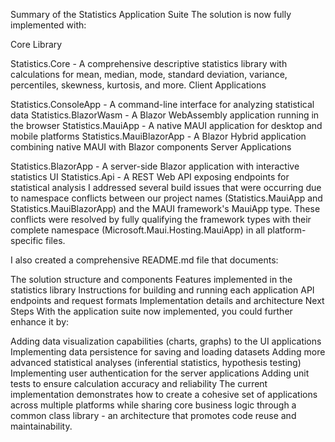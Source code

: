 Summary of the Statistics Application Suite
The solution is now fully implemented with:

Core Library

Statistics.Core - A comprehensive descriptive statistics library with calculations for mean, median, mode, standard deviation, variance, percentiles, skewness, kurtosis, and more.
Client Applications

Statistics.ConsoleApp - A command-line interface for analyzing statistical data
Statistics.BlazorWasm - A Blazor WebAssembly application running in the browser
Statistics.MauiApp - A native MAUI application for desktop and mobile platforms
Statistics.MauiBlazorApp - A Blazor Hybrid application combining native MAUI with Blazor components
Server Applications

Statistics.BlazorApp - A server-side Blazor application with interactive statistics UI
Statistics.Api - A REST Web API exposing endpoints for statistical analysis
I addressed several build issues that were occurring due to namespace conflicts between our project names (Statistics.MauiApp and Statistics.MauiBlazorApp) and the MAUI framework's MauiApp type. These conflicts were resolved by fully qualifying the framework types with their complete namespace (Microsoft.Maui.Hosting.MauiApp) in all platform-specific files.

I also created a comprehensive README.md file that documents:

The solution structure and components
Features implemented in the statistics library
Instructions for building and running each application
API endpoints and request formats
Implementation details and architecture
Next Steps
With the application suite now implemented, you could further enhance it by:

Adding data visualization capabilities (charts, graphs) to the UI applications
Implementing data persistence for saving and loading datasets
Adding more advanced statistical analyses (inferential statistics, hypothesis testing)
Implementing user authentication for the server applications
Adding unit tests to ensure calculation accuracy and reliability
The current implementation demonstrates how to create a cohesive set of applications across multiple platforms while sharing core business logic through a common class library - an architecture that promotes code reuse and maintainability.
